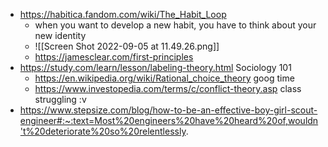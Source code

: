 - https://habitica.fandom.com/wiki/The_Habit_Loop
	- when you want to develop a new habit, you have to think about your new identity
	- ![[Screen Shot 2022-09-05 at 11.49.26.png]]
	- https://jamesclear.com/first-principles
- https://study.com/learn/lesson/labeling-theory.html Sociology 101
	- https://en.wikipedia.org/wiki/Rational_choice_theory goog time
	- https://www.investopedia.com/terms/c/conflict-theory.asp class struggling :v 
- https://www.stepsize.com/blog/how-to-be-an-effective-boy-girl-scout-engineer#:~:text=Most%20engineers%20have%20heard%20of,wouldn't%20deteriorate%20so%20relentlessly.